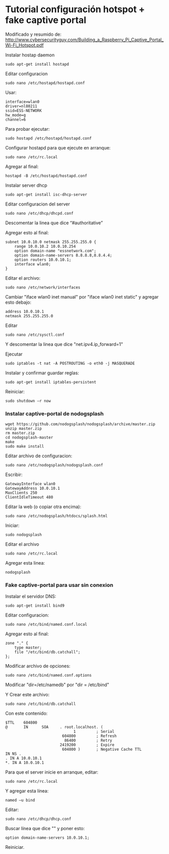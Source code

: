 # Tutorial configuración hotspot + fake captive portal

Modificado y resumido de:
http://www.cybersecurityguy.com/Building_a_Raspberry_Pi_Captive_Portal_Wi-Fi_Hotspot.pdf


Instalar hostap daemon
```
sudo apt‐get install hostapd
```

Editar configuracion
```
sudo nano /etc/hostapd/hostapd.conf
```

Usar:
```
interface=wlan0
driver=nl80211
ssid=ESS-NETWORK
hw_mode=g
channel=6
```

Para probar ejecutar:
```
sudo hostapd /etc/hostapd/hostapd.conf
```

Configurar hostapd para que ejecute en arranque:
```
sudo nano /etc/rc.local
```

Agregar al final:
```
hostapd ‐B /etc/hostapd/hostapd.conf
```

Instalar server dhcp
```
sudo apt‐get install isc‐dhcp‐server
```

Editar configuracion del server
```
sudo nano /etc/dhcp/dhcpd.conf
```

Descomentar la linea que dice “#authoritative”

Agregar esto al final:
```
subnet 10.0.10.0 netmask 255.255.255.0 {
    range 10.0.10.2 10.0.10.254
    option domain‐name "essnetwork.com";
    option domain‐name‐servers 8.8.8.8,8.8.4.4;
    option routers 10.0.10.1;
    interface wlan0;
}
```

Editar el archivo:
```
sudo nano /etc/network/interfaces
```

Cambiar "iface wlan0 inet manual" por "iface wlan0 inet static" y agregar esto debajo:
```
address 10.0.10.1
netmask 255.255.255.0
```

Editar
```
sudo nano /etc/sysctl.conf
```

Y descomentar la linea que dice "net.ipv4.ip_forward=1"

Ejecutar
```
sudo iptables ‐t nat ‐A POSTROUTING ‐o eth0 ‐j MASQUERADE
```

Instalar y confirmar guardar reglas:
```
sudo apt‐get install iptables‐persistent
```

Reiniciar:
```
sudo shutdown –r now
```


### Instalar captive-portal de nodogsplash

```
wget https://github.com/nodogsplash/nodogsplash/archive/master.zip
unzip master.zip
rm master.zip
cd nodogsplash‐master
make
sudo make install
```

Editar archivo de configuracion:
```
sudo nano /etc/nodogsplash/nodogsplash.conf
```

Escribir:
```
GatewayInterface wlan0
GatewayAddress 10.0.10.1
MaxClients 250
ClientIdleTimeout 480
```

Editar la web (o copiar otra encima):
```
sudo nano /etc/nodogsplash/htdocs/splash.html 
```

Iniciar:
```
sudo nodogsplash
```

Editar el archivo
```
sudo nano /etc/rc.local
```

Agregar esta linea:
```
nodogsplash
```


### Fake captive-portal para usar sin conexion

Instalar el servidor DNS:

```
sudo apt‐get install bind9
```

Editar configuracion:

```
sudo nano /etc/bind/named.conf.local
```

Agregar esto al final:
```
zone "." {
    type master;
    file "/etc/bind/db.catchall";
};
```

Modificar archivo de opciones:

```
sudo nano /etc/bind/named.conf.options
```

Modificar "dir=/etc/namedb" por "dir = /etc/bind"

Y Crear este archivo:
```
sudo nano /etc/bind/db.catchall
```

Con este contenido:
```
$TTL    604800
@       IN      SOA     . root.localhost. (
                              1         ; Serial
                         604800         ; Refresh
                          86400         ; Retry
                        2419200         ; Expire
                         604800 )       ; Negative Cache TTL
IN NS .
. IN A 10.0.10.1
*. IN A 10.0.10.1
```

Para que el server inicie en arranque, editar:
```
sudo nano /etc/rc.local
```

Y agregar esta línea:
```
named –u bind
```

Editar:
```
sudo nano /etc/dhcp/dhcp.conf
```

Buscar línea que dice "" y poner esto:
```
option domain‐name‐servers 10.0.10.1;
```

Reiniciar.
